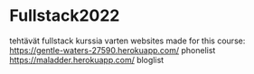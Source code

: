 # Fullstack2022
tehtävät fullstack kurssia varten
websites made for this course:
https://gentle-waters-27590.herokuapp.com/ phonelist
https://maladder.herokuapp.com/ bloglist
